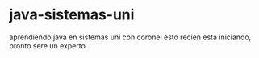 # java-sistemas-uni
aprendiendo java en sistemas uni con coronel
esto recien esta iniciando, pronto sere un experto.
